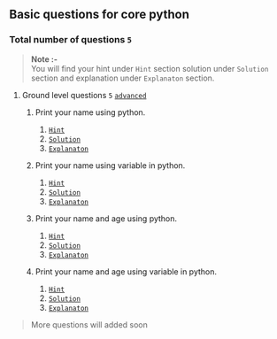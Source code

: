 ## Basic questions for core python

### Total number of questions `5`
> **Note :-**
><br>
> You will find your hint under `Hint` section solution under `Solution` section and explanation under `Explanaton` section.

1. Ground level questions `5` [`advanced`]()

    1. Print your name using python.
    
        1. [`Hint`]()
        2. [`Solution`]()
        3. [`Explanaton`]()
    
    1. Print your name using variable in python.
    
        1. [`Hint`]()
        2. [`Solution`]()
        3. [`Explanaton`]()
        
    1. Print your name and age using python.
    
        1. [`Hint`]()
        2. [`Solution`]()
        3. [`Explanaton`]()
        
    1. Print your name and age using variable in python.
    
        1. [`Hint`]()
        2. [`Solution`]()
        3. [`Explanaton`]()
    


> More questions will added soon